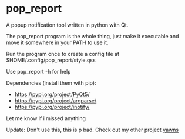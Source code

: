 # pop_report
A popup notification tool written in python with Qt.

The pop_report program is the whole thing, just make it executable and move it somewhere in your PATH to use it.

Run the program once to create a config file at $HOME/.config/pop_report/style.qss

Use pop_report -h for help

Dependencies (install them with pip): 
- https://pypi.org/project/PyQt5/
- https://pypi.org/project/argparse/
- https://pypi.org/project/inotify/

Let me know if i missed anything


Update: Don't use this, this is p bad. Check out my other project [yawns](https://github.com/ikz87/yawns)
